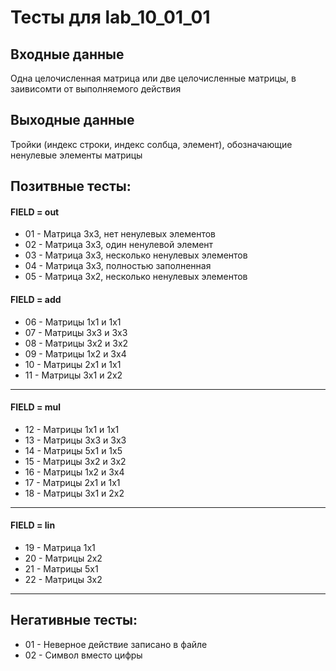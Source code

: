 # Тесты для lab_10_01_01
## Входные данные
Одна целочисленная матрица или две целочисленные матрицы, в заивисомти от выполняемого действия

## Выходные данные
Тройки (индекс строки, индекс солбца, элемент), обозначающие ненулевые элементы матрицы

## Позитвные тесты:

#### FIELD = out
- 01 - Матрица 3x3, нет ненулевых элементов
- 02 - Матрица 3x3, один ненулевой элемент
- 03 - Матрица 3x3, несколько ненулевых элементов
- 04 - Матрица 3x3, полностью заполненная
- 05 - Матрица 3x2, несколько ненулевых элементов

#### FIELD = add
- 06 - Матрицы 1x1 и 1x1 
- 07 - Матрицы 3x3 и 3x3
- 08 - Матрицы 3x2 и 3x2
- 09 - Матрицы 1x2 и 3x4 
- 10 - Матрицы 2x1 и 1x1
- 11 - Матрицы 3x1 и 2x2
---

#### FIELD = mul
- 12 - Матрицы 1x1 и 1x1 
- 13 - Матрицы 3x3 и 3x3
- 14 - Матрицы 5x1 и 1x5
- 15 - Матрицы 3x2 и 3x2 
- 16 - Матрицы 1x2 и 3x4
- 17 - Матрицы 2x1 и 1x1
- 18 - Матрицы 3x1 и 2x2
---

#### FIELD = lin
- 19 - Матрица 1x1 
- 20 - Матрицы 2x2
- 21 - Матрицы 5x1
- 22 - Матрицы 3x2 
---

## Негативные тесты:
- 01 - Неверное действие записано в файле
- 02 - Символ вместо цифры